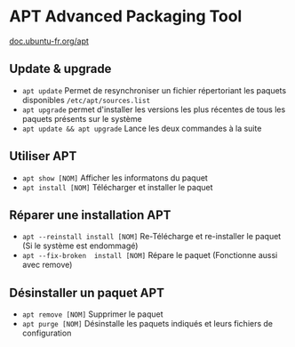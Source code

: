 # APT Advanced Packaging Tool
[doc.ubuntu-fr.org/apt](https://doc.ubuntu-fr.org/apt)

## Update & upgrade
- `apt update` Permet de resynchroniser un fichier répertoriant les paquets disponibles `/etc/apt/sources.list`
- `apt upgrade` permet d'installer les versions les plus récentes de tous les paquets présents sur le système
- `apt update && apt upgrade` Lance les deux commandes à la suite

## Utiliser APT
- `apt show [NOM]` Afficher les informatons du paquet
- `apt install [NOM]` Télécharger et installer le paquet

## Réparer une installation APT
- `apt --reinstall install [NOM]` Re-Télécharge et re-installer le paquet (Si le système est endommagé)
- `apt --fix-broken  install [NOM]` Répare le paquet (Fonctionne aussi avec remove)

## Désinstaller un paquet APT
- `apt remove [NOM]` Supprimer le paquet
- `apt purge [NOM]` Désinstalle les paquets indiqués et leurs fichiers de configuration